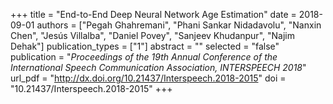 +++
title = "End-to-End Deep Neural Network Age Estimation"
date = 2018-09-01
authors = ["Pegah Ghahremani", "Phani Sankar Nidadavolu", "Nanxin Chen", "Jesús Villalba", "Daniel Povey", "Sanjeev Khudanpur", "Najim Dehak"]
publication_types = ["1"]
abstract = ""
selected = "false"
publication = "*Proceedings of the 19th Annual Conference of the International Speech Communication Association, INTERSPEECH 2018*"
url_pdf = "http://dx.doi.org/10.21437/Interspeech.2018-2015"
doi = "10.21437/Interspeech.2018-2015"
+++

